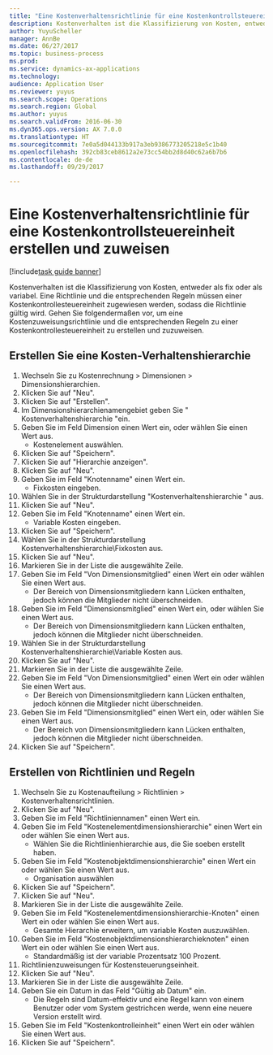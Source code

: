 ```yaml
--- 
title: "Eine Kostenverhaltensrichtlinie für eine Kostenkontrollsteuereinheit erstellen und zuweisen"
description: Kostenverhalten ist die Klassifizierung von Kosten, entweder als fix oder als variabel.
author: YuyuScheller
manager: AnnBe
ms.date: 06/27/2017
ms.topic: business-process
ms.prod: 
ms.service: dynamics-ax-applications
ms.technology: 
audience: Application User
ms.reviewer: yuyus
ms.search.scope: Operations
ms.search.region: Global
ms.author: yuyus
ms.search.validFrom: 2016-06-30
ms.dyn365.ops.version: AX 7.0.0
ms.translationtype: HT
ms.sourcegitcommit: 7e0a5d044133b917a3eb9386773205218e5c1b40
ms.openlocfilehash: 392cb83ceb8612a2e73cc54bb2d8d40c62a6b7b6
ms.contentlocale: de-de
ms.lasthandoff: 09/29/2017

---
```

# <a name="create-and-assign-a-cost-behavior-policy-to-a-cost-control-unit"></a>Eine Kostenverhaltensrichtlinie für eine Kostenkontrollsteuereinheit erstellen und zuweisen

[!include[task guide banner](../../includes/task-guide-banner.md)]

Kostenverhalten ist die Klassifizierung von Kosten, entweder als fix oder als variabel. Eine Richtlinie und die entsprechenden Regeln müssen einer Kostenkontrollesteuereinheit zugewiesen werden, sodass die Richtlinie gültig wird. Gehen Sie folgendermaßen vor, um eine Kostenzuweisungsrichtlinie und die entsprechenden Regeln zu einer Kostenkontrollesteuereinheit zu erstellen und zuzuweisen.


## <a name="create-a-cost-behavior-hierarchy"></a>Erstellen Sie eine Kosten-Verhaltenshierarchie
1. Wechseln Sie zu Kostenrechnung > Dimensionen > Dimensionshierarchien.
2. Klicken Sie auf "Neu".
3. Klicken Sie auf "Erstellen".
4. Im Dimensionshierarchienamengebiet geben Sie " Kostenverhaltenshierarchie "ein.
5. Geben Sie im Feld Dimension einen Wert ein, oder wählen Sie einen Wert aus.
    * Kostenelement auswählen.  
6. Klicken Sie auf "Speichern".
7. Klicken Sie auf "Hierarchie anzeigen".
8. Klicken Sie auf "Neu".
9. Geben Sie im Feld "Knotenname" einen Wert ein.
    * Fixkosten eingeben.  
10. Wählen Sie in der Strukturdarstellung "Kostenverhaltenshierarchie " aus.
11. Klicken Sie auf "Neu".
12. Geben Sie im Feld "Knotenname" einen Wert ein.
    * Variable Kosten eingeben.  
13. Klicken Sie auf "Speichern".
14. Wählen Sie in der Strukturdarstellung Kostenverhaltenshierarchie\Fixkosten aus.
15. Klicken Sie auf "Neu".
16. Markieren Sie in der Liste die ausgewählte Zeile.
17. Geben Sie im Feld "Von Dimensionsmitglied" einen Wert ein oder wählen Sie einen Wert aus.
    * Der Bereich von Dimensionsmitgliedern kann Lücken enthalten, jedoch können die Mitglieder nicht überschneiden.  
18. Geben Sie im Feld "Dimensionsmitglied" einen Wert ein, oder wählen Sie einen Wert aus.
    * Der Bereich von Dimensionsmitgliedern kann Lücken enthalten, jedoch können die Mitglieder nicht überschneiden.  
19. Wählen Sie in der Strukturdarstellung Kostenverhaltenshierarchie\Variable Kosten aus.
20. Klicken Sie auf "Neu".
21. Markieren Sie in der Liste die ausgewählte Zeile.
22. Geben Sie im Feld "Von Dimensionsmitglied" einen Wert ein oder wählen Sie einen Wert aus.
    * Der Bereich von Dimensionsmitgliedern kann Lücken enthalten, jedoch können die Mitglieder nicht überschneiden.  
23. Geben Sie im Feld "Dimensionsmitglied" einen Wert ein, oder wählen Sie einen Wert aus.
    * Der Bereich von Dimensionsmitgliedern kann Lücken enthalten, jedoch können die Mitglieder nicht überschneiden.  
24. Klicken Sie auf "Speichern".

## <a name="create-the-policy-and-rules"></a>Erstellen von Richtlinien und Regeln
1. Wechseln Sie zu Kostenaufteilung > Richtlinien > Kostenverhaltensrichtlinien.
2. Klicken Sie auf "Neu".
3. Geben Sie im Feld "Richtliniennamen" einen Wert ein.
4. Geben Sie im Feld "Kostenelementdimensionshierarchie" einen Wert ein oder wählen Sie einen Wert aus.
    * Wählen Sie die Richtlinienhierarchie aus, die Sie soeben erstellt haben.  
5. Geben Sie im Feld "Kostenobjektdimensionshierarchie" einen Wert ein oder wählen Sie einen Wert aus.
    * Organisation auswählen  
6. Klicken Sie auf "Speichern".
7. Klicken Sie auf "Neu".
8. Markieren Sie in der Liste die ausgewählte Zeile.
9. Geben Sie im Feld "Kostenelementdimensionshierarchie-Knoten" einen Wert ein oder wählen Sie einen Wert aus.
    * Gesamte Hierarchie erweitern, um variable Kosten auszuwählen.  
10. Geben Sie im Feld "Kostenobjektdimensionshierarchieknoten" einen Wert ein oder wählen Sie einen Wert aus.
    * Standardmäßig ist der variable Prozentsatz 100 Prozent.  
11. Richtlinienzuweisungen für Kostensteuerungseinheit.
12. Klicken Sie auf "Neu".
13. Markieren Sie in der Liste die ausgewählte Zeile.
14. Geben Sie ein Datum in das Feld "Gültig ab Datum" ein.
    * Die Regeln sind Datum-effektiv und eine Regel kann von einem Benutzer oder vom System gestrichcen werde, wenn eine neuere Version erstellt wird.  
15. Geben Sie im Feld "Kostenkontrolleinheit" einen Wert ein oder wählen Sie einen Wert aus.
16. Klicken Sie auf "Speichern".


